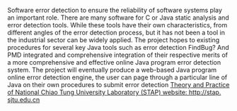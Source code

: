 Software error detection to ensure the reliability of software systems play an important role. There are many software for C or Java static analysis and error detection tools. While these tools have their own characteristics, from different angles of the error detection process, but it has not been a tool in the industrial sector can be widely applied. The project hopes to existing procedures for several key Java tools such as error detection FindBug? And PMD integrated and comprehensive integration of their respective merits of a more comprehensive and effective online Java program error detection system. The project will eventually produce a web-based Java program online error detection engine, the user can page through a particular line of Java on their own procedures to submit error detection [Theory and Practice of National Chiao Tung University Laboratory (STAP) website: http://stap. sjtu.edu.cn](Software.md)